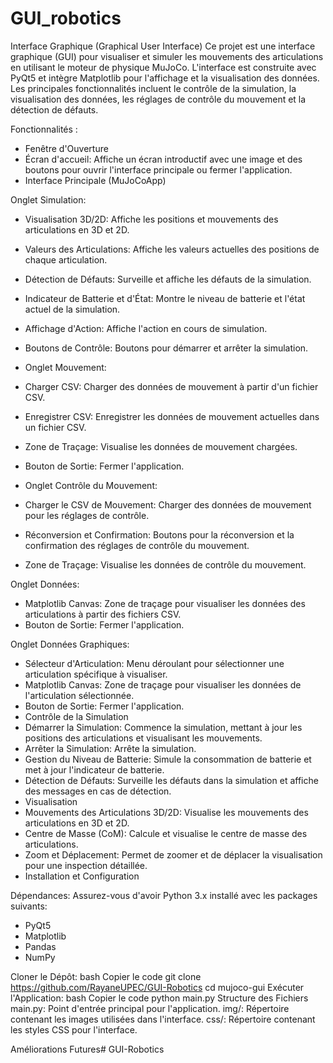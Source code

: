 # GUI_robotics
Interface Graphique (Graphical User Interface)
Ce projet est une interface graphique (GUI) pour visualiser et simuler les mouvements des articulations en utilisant le moteur de physique MuJoCo. L'interface est construite avec PyQt5 et intègre Matplotlib pour l'affichage et la visualisation des données. Les principales fonctionnalités incluent le contrôle de la simulation, la visualisation des données, les réglages de contrôle du mouvement et la détection de défauts.

Fonctionnalités :
- Fenêtre d'Ouverture
- Écran d'accueil: Affiche un écran introductif avec une image et des boutons pour ouvrir l'interface principale ou fermer l'application.
- Interface Principale (MuJoCoApp)

Onglet Simulation:

- Visualisation 3D/2D: Affiche les positions et mouvements des articulations en 3D et 2D.
- Valeurs des Articulations: Affiche les valeurs actuelles des positions de chaque articulation.
- Détection de Défauts: Surveille et affiche les défauts de la simulation.
- Indicateur de Batterie et d'État: Montre le niveau de batterie et l'état actuel de la simulation.
- Affichage d'Action: Affiche l'action en cours de simulation.
- Boutons de Contrôle: Boutons pour démarrer et arrêter la simulation.
- Onglet Mouvement:

- Charger CSV: Charger des données de mouvement à partir d'un fichier CSV.
- Enregistrer CSV: Enregistrer les données de mouvement actuelles dans un fichier CSV.
- Zone de Traçage: Visualise les données de mouvement chargées.
- Bouton de Sortie: Fermer l'application.
- Onglet Contrôle du Mouvement:

- Charger le CSV de Mouvement: Charger des données de mouvement pour les réglages de contrôle.
- Réconversion et Confirmation: Boutons pour la réconversion et la confirmation des réglages de contrôle du mouvement.
- Zone de Traçage: Visualise les données de contrôle du mouvement.
  
Onglet Données:

- Matplotlib Canvas: Zone de traçage pour visualiser les données des articulations à partir des fichiers CSV.
- Bouton de Sortie: Fermer l'application.
  
Onglet Données Graphiques:

- Sélecteur d'Articulation: Menu déroulant pour sélectionner une articulation spécifique à visualiser.
- Matplotlib Canvas: Zone de traçage pour visualiser les données de l'articulation sélectionnée.
- Bouton de Sortie: Fermer l'application.
- Contrôle de la Simulation
- Démarrer la Simulation: Commence la simulation, mettant à jour les positions des articulations et visualisant les mouvements.
- Arrêter la Simulation: Arrête la simulation.
- Gestion du Niveau de Batterie: Simule la consommation de batterie et met à jour l'indicateur de batterie.
- Détection de Défauts: Surveille les défauts dans la simulation et affiche des messages en cas de détection.
- Visualisation
- Mouvements des Articulations 3D/2D: Visualise les mouvements des articulations en 3D et 2D.
- Centre de Masse (CoM): Calcule et visualise le centre de masse des articulations.
- Zoom et Déplacement: Permet de zoomer et de déplacer la visualisation pour une inspection détaillée.
- Installation et Configuration
  
Dépendances: Assurez-vous d'avoir Python 3.x installé avec les packages suivants:
- PyQt5
- Matplotlib
- Pandas
- NumPy
  
Cloner le Dépôt:
bash
Copier le code
git clone https://github.com/RayaneUPEC/GUI-Robotics
cd mujoco-gui
Exécuter l'Application:
bash
Copier le code
python main.py
Structure des Fichiers
main.py: Point d'entrée principal pour l'application.
img/: Répertoire contenant les images utilisées dans l'interface.
css/: Répertoire contenant les styles CSS pour l'interface.

Améliorations Futures# GUI-Robotics
